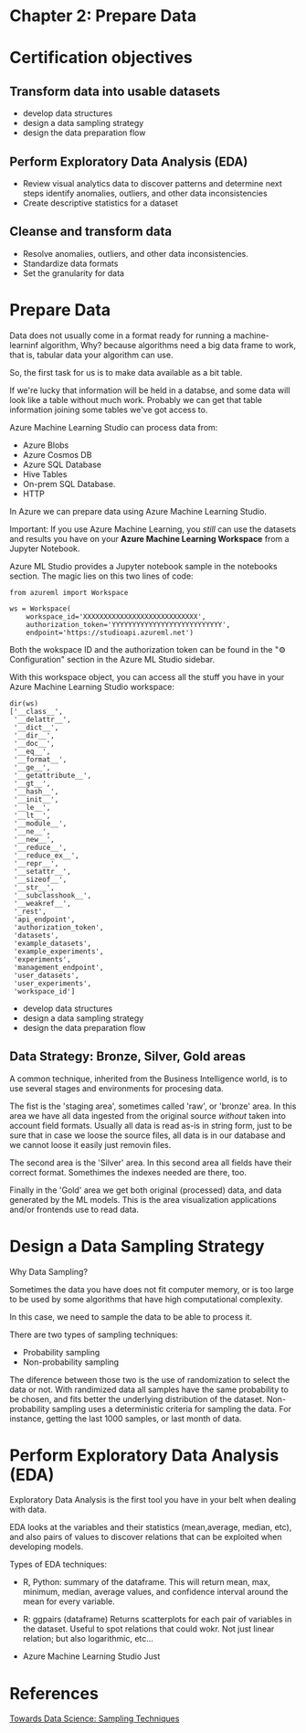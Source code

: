 # Chapter 2: Prepare Data

# Certification objectives

## Transform data into usable datasets
- develop data structures
- design a data sampling strategy
- design the data preparation flow

## Perform Exploratory Data Analysis (EDA)

- Review visual analytics data to discover patterns and determine next steps
    identify anomalies, outliers, and other data inconsistencies
- Create descriptive statistics for a dataset

## Cleanse and transform data
 
- Resolve anomalies, outliers, and other data inconsistencies.
- Standardize data formats
- Set the granularity for data

# Prepare Data

Data does not usually come in a format ready for running a machine-learninf algorithm,
Why? because algorithms need a big data frame to work, that is, tabular data your algorithm can use.

So, the first task for us is to make data available as a bit table.

If we're lucky that information will be held in a databse, and some data will look like a table without much work.
Probably we can get that table information joining some tables we've got access to.

Azure Machine Learning Studio can process data from:
- Azure Blobs
- Azure Cosmos DB
- Azure SQL Database
- Hive Tables
- On-prem SQL Database.
- HTTP 

In Azure we can prepare data using Azure Machine Learning Studio.

Important: If you use Azure Machine Learning, you *still* can use the datasets and results you have on your **Azure Machine Learning Workspace** from a Jupyter Notebook.

Azure ML Studio provides a Jupyter notebook sample in the notebooks section.
The magic lies on this two lines of code:

```{python}
from azureml import Workspace

ws = Workspace(
    workspace_id='XXXXXXXXXXXXXXXXXXXXXXXXXXXX',
    authorization_token='YYYYYYYYYYYYYYYYYYYYYYYYYYY',
    endpoint='https://studioapi.azureml.net')

```
Both the wokspace ID and the authorization token can be found in the "⚙ Configuration" section in the Azure ML Studio sidebar.

With this workspace object, you can access all the stuff you have in your Azure Machine Learning Studio workspace:

```{pyhton}
dir(ws)
['__class__',
 '__delattr__',
 '__dict__',
 '__dir__',
 '__doc__',
 '__eq__',
 '__format__',
 '__ge__',
 '__getattribute__',
 '__gt__',
 '__hash__',
 '__init__',
 '__le__',
 '__lt__',
 '__module__',
 '__ne__',
 '__new__',
 '__reduce__',
 '__reduce_ex__',
 '__repr__',
 '__setattr__',
 '__sizeof__',
 '__str__',
 '__subclasshook__',
 '__weakref__',
 '_rest',
 'api_endpoint',
 'authorization_token',
 'datasets',
 'example_datasets',
 'example_experiments',
 'experiments',
 'management_endpoint',
 'user_datasets',
 'user_experiments',
 'workspace_id']
``` 

- develop data structures
- design a data sampling strategy
- design the data preparation flow

## Data Strategy:   Bronze, Silver, Gold areas

A common technique, inherited from the Business Intelligence world, is to use several stages and environments for procesing data.

The fist is the 'staging area', sometimes called 'raw', or 'bronze' area.
In this area we have all data ingested from the original source *without* taken into account field formats.
Usually all data is read as-is in string form, just to be sure that in case we loose the source files, all data is in our database and we cannot loose it easily just removin files.

The second area is the 'Silver' area. In this second area all fields have their correct format.
Somethimes the indexes needed are there, too.

Finally in the 'Gold' area we get both original (processed) data, and data generated by the ML models.
This is the area visualization applications and/or frontends use to read data.

# Design a Data Sampling Strategy

Why Data Sampling?

Sometimes the data you have does not fit computer memory, or is too large to be used by some algorithms that have high computational complexity.

In this case, we need to sample the data to be able to process it.

There are two types of sampling techniques:

- Probability sampling
- Non-probability sampling

The diference between those two is the use of randomization to select the data or not.
With randimized data all samples have the same probability to be chosen, and fits better the underlying
distribution of the dataset.
Non-probability sampling uses a deterministic criteria for sampling the data. For instance, getting the last 1000 samples, or last month of data.


# Perform Exploratory Data Analysis (EDA)

Exploratory Data Analysis is the first tool you have in your belt when dealing with data.

EDA looks at the variables and their statistics (mean,average, median, etc), and also pairs of values to discover relations that can be exploited when developing models.

Types of EDA techniques:

- R, Python: summary of the dataframe.
   This will return mean, max, minimum, median, average values, and confidence interval around the mean for every variable.

- R: ggpairs (dataframe)
   Returns scatterplots for each pair of variables in the dataset. Useful to spot relations that could wokr. Not just linear relation; but also logarithmic, etc...

- Azure Machine Learning Studio
Just   


# References
[Towards Data Science: Sampling Techniques](https://towardsdatascience.com/sampling-techniques-a4e34111d808)

